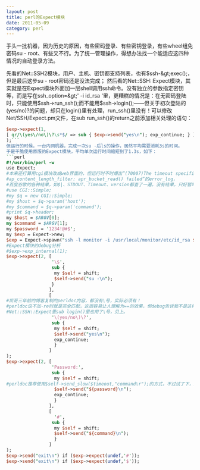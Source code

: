 ```yaml
---
layout: post
title: perl的Expect模块
date: 2011-05-09
category: perl
---
```


手头一批机器，因为历史的原因，有些密码登录、有些密钥登录，有些wheel组免密码su - root、有些又不行。为了统一管理操作，得想办法找一个能适应这四种情况的自动登录方法。

先看的Net::SSH2模块，用户、主机、密钥都支持列表，也有$ssh-&gt;exec();，但是最后这步su - root密码还是没法完成；
然后看的Net::SSH::Expect模块，其实就是在Expect模块外面加一层shell调用ssh命令。没有独立的参数指定密钥等，而是写在ssh_option=&gt;' -i id_rsa '里，更糟糕的情况是：在无密码登陆时，只能使用$ssh-&gt;run_ssh();而不能用$ssh-&gt;login();——但关于初次登陆的(yes/no)?的问题，却只在login()里有处理，run_ssh()里没有！可以修改Net/SSH/Expect.pm文件，在sub run_ssh()的return之前添加相关处理的语句：
```perl
$exp->expect(1,
[ qr/\(yes\/no\)\?\s*$/ => sub { $exp->send("yes\n"); exp_continue; } ],
);```
但运行的时候，一台内网机器，完成一次su -后ls的操作，居然平均需要消耗3s的时间。
于是干脆使用原版的Expect模块，平均单次运行时间缩短到了1.3s，如下：
```perl
#!/usr/bin/perl -w
use Expect;
#本来还打算用cgi模块改成web界面的，但运行时不时爆出“(70007)The timeout specified has expired:
#ap_content_length_filter: apr_bucket_read() failed”的error_log，
#百度谷歌的各种结果，如$|、STDOUT、Timeout、version都查了一遍，没有结果，只好暂时放弃
#use CGI::Simple;
#my $q = new CGI::Simple;
#my $host = $q->param('host');
#my $command = $q->param('command');
#print $q->header;
my $host = $ARGV[0];
my $command = $ARGV[1];
my $password = '1234!@#$';
my $exp = Expect->new;
$exp = Expect->spawn("ssh -l monitor -i /usr/local/monitor/etc/id_rsa $host");
#Expect模块的debug分析
#$exp->exp_internal(1);
$exp->expect(2, [
                 '\$',
                 sub {
                  my $self = shift;
                  $self->send("su -\n");
                 }
                ],
                [
#凯哥三年前的博客复制的perldoc内容，都没有\号，实际必须有！
#perldoc说不加-re时就是完全匹配，这很容易让人理解为==的效果，但debug告诉我不是这样滴……
#Net::SSH::Expect里sub login()里也用了\号，见上。
                 '\(yes/no\)\?',
                 sub {
                  my $self = shift;
                  $self->send("yes\n");
                  exp_continue;
                  }
                ]
);
$exp->expect(2, [
                 'Password:',
                 sub {
                  my $self = shift;
#perldoc推荐使用$self->send_slow($timeout,"command\r");的方式，不过试了下，好慢啊，算了
                  $self->send("${password}\n");
                  exp_continue;
                  }
                ],
                [
                  '#',
                 sub {
                  my $self = shift;
                  $self->send("${command}\n");
                  }
                ]
);
$exp->send("exit\n") if ($exp->expect(undef,'#'));
$exp->send("exit\n") if ($exp->expect(undef,'$'));
```
